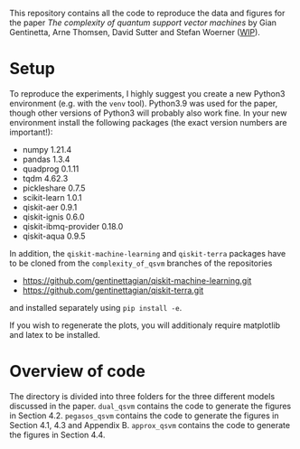 This repository contains all the code to reproduce the data and figures for the paper _The complexity of quantum support vector machines_ by Gian Gentinetta, Arne Thomsen, David Sutter and Stefan Woerner ([WIP](WIP)).


Setup
=====
To reproduce the experiments, I highly suggest you create a new Python3 environment (e.g. with the `venv` tool). Python3.9 was used for the paper, though other versions of Python3 will probably also work fine. In your new environment install the following packages (the exact version numbers are important!):
* numpy 1.21.4
* pandas 1.3.4
* quadprog 0.1.11
* tqdm 4.62.3
* pickleshare 0.7.5
* scikit-learn 1.0.1
* qiskit-aer 0.9.1
* qiskit-ignis 0.6.0
* qiskit-ibmq-provider 0.18.0
* qiskit-aqua 0.9.5

In addition, the `qiskit-machine-learning` and `qiskit-terra` packages have to be cloned from the `complexity_of_qsvm` branches of the repositories

* https://github.com/gentinettagian/qiskit-machine-learning.git
* https://github.com/gentinettagian/qiskit-terra.git

and installed separately using `pip install -e`.

If you wish to regenerate the plots, you will additionaly require matplotlib and latex to be installed.



Overview of code
================
The directory is divided into three folders for the three different models discussed in the paper. `dual_qsvm` contains the code to generate the figures in Section 4.2. `pegasos_qsvm` contains the code to generate the figures in Section 4.1, 4.3 and Appendix B. `approx_qsvm` contains the code to generate the figures in Section 4.4.